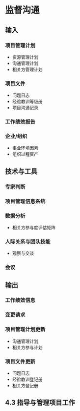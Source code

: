 # 监督沟通

## 输入

### 项目管理计划

- 资源管理计划
- 沟通管理计划
- 相关方管理计划

### 项目文件

- 问题日志
- 经验教训等级册
- 项目沟通记录

### 工作绩效报告

### 企业/组织

- 事业环境因素
- 组织过程资产

## 技术与工具

### 专家判断

### 项目管理信息系统

### 数据分析

- 相关方参与度评估矩阵

### 人际关系与团队技能

- 观察与交谈

### 会议

## 输出

### 工作绩效信息

### 变更请求

### 项目管理计划更新

- 沟通管理计划
- 相关方参与计划

### 项目文件更新

- 问题日志
- 经验教训登记册
- 相关方登记册

## 4.3 指导与管理项目工作

